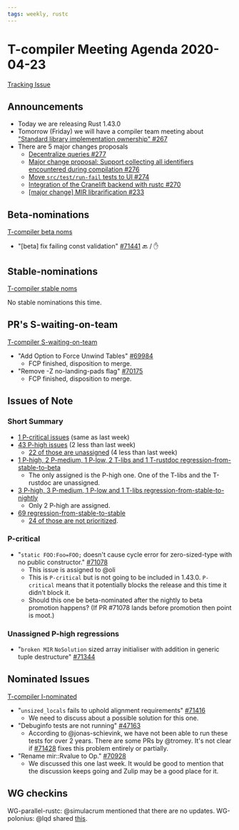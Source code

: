 ```yaml
---
tags: weekly, rustc
---
```


# T-compiler Meeting Agenda 2020-04-23

[Tracking Issue](https://github.com/rust-lang/rust/issues/54818)

## Announcements

- Today we are releasing Rust 1.43.0
- Tomorrow (Friday) we will have a compiler team meeting about ["Standard library implementation ownership" #267](https://github.com/rust-lang/compiler-team/issues/267)
- There are 5 major changes proposals
  - [Decentralize queries #277](https://github.com/rust-lang/compiler-team/issues/277)
  - [Major change proposal: Support collecting all identifiers encountered during compilation #276](https://github.com/rust-lang/compiler-team/issues/276)
  - [Move `src/test/run-fail` tests to UI #274](https://github.com/rust-lang/compiler-team/issues/274)
  - [Integration of the Cranelift backend with rustc #270](https://github.com/rust-lang/compiler-team/issues/270)
  - [[major change] MIR librarification #233](https://github.com/rust-lang/compiler-team/issues/233)

## Beta-nominations

[T-compiler beta noms](https://github.com/rust-lang/rust/issues?utf8=%E2%9C%93&q=label%3Abeta-nominated+label%3AT-compiler)

- "[beta] fix failing const validation" [#71441](https://github.com/rust-lang/rust/pull/71441) :back: / :hand:

## Stable-nominations

[T-compiler stable noms](https://github.com/rust-lang/rust/issues?utf8=%E2%9C%93&q=label%3Astable-nominated+label%3AT-compiler+)

No stable nominations this time.

## PR's S-waiting-on-team

[T-compiler S-waiting-on-team](https://github.com/rust-lang/rust/pulls?utf8=%E2%9C%93&q=is%3Aopen+label%3AS-waiting-on-team+label%3AT-compiler+)

- "Add Option to Force Unwind Tables" [#69984](https://github.com/rust-lang/rust/pull/69984) 
  - FCP finished, disposition to merge.
- "Remove -Z no-landing-pads flag" [#70175](https://github.com/rust-lang/rust/pull/70175)
  - FCP finished, disposition to merge.

## Issues of Note

### Short Summary

- [1 P-critical issues](https://github.com/rust-lang/rust/issues?utf8=%E2%9C%93&q=is%3Aopen+is%3Aissue+label%3AT-compiler+label%3AP-critical+) (same as last week)
- [43 P-high issues](https://github.com/rust-lang/rust/issues?utf8=%E2%9C%93&q=is%3Aopen+is%3Aissue+label%3AT-compiler+label%3AP-high+) (2 less than last week)
  - [22 of those are unassigned](https://github.com/rust-lang/rust/issues?utf8=%E2%9C%93&q=is%3Aopen+is%3Aissue+label%3AT-compiler+label%3AP-high+no%3Aassignee) (4 less than last week)
- [1 P-high, 2 P-medium, 1 P-low, 2 T-libs and 1 T-rustdoc regression-from-stable-to-beta](https://github.com/rust-lang/rust/labels/regression-from-stable-to-beta)
  - The only assigned is the P-high one. One of the T-libs and the T-rustdoc are unassigned.
- [3 P-high, 3 P-medium, 1 P-low and 1 T-libs regression-from-stable-to-nightly](https://github.com/rust-lang/rust/labels/regression-from-stable-to-nightly)
  - Only 2 P-high are assigned.
- [69 regression-from-stable-to-stable](https://github.com/rust-lang/rust/labels/regression-from-stable-to-stable)
  - [24 of those are not prioritized](https://github.com/rust-lang/rust/issues?q=is%3Aopen+label%3Aregression-from-stable-to-stable+-label%3AP-critical+-label%3AP-high+-label%3AP-medium+-label%3AP-low).

### P-critical

- "`static FOO:Foo=FOO;` doesn't cause cycle error for zero-sized-type with no public constructor." [#71078](https://github.com/rust-lang/rust/pull/71078)
  - This issue is assigned to @oli
  - This is `P-critical` but is not going to be included in 1.43.0. `P-critical` means that it potentially blocks the release and this time it didn't block it.
  - Should this one be beta-nominated after the nightly to beta promotion happens? (If PR #71078 lands before promotion then point is moot.)

### Unassigned P-high regressions

- "`broken MIR` `NoSolution` sized array initialiser with addition in generic tuple destructure" [#71344](https://github.com/rust-lang/rust/issues/71344)

## Nominated Issues

[T-compiler I-nominated](https://github.com/rust-lang/rust/issues?q=is%3Aopen+label%3AI-nominated+label%3AT-compiler)

- "`unsized_locals` fails to uphold alignment requirements" [#71416](https://github.com/rust-lang/rust/issues/71416)
  - We need to discuss about a possible solution for this one.
- "Debuginfo tests are not running" [#47163](https://github.com/rust-lang/rust/issues/47163)
  - According to @jonas-schievink, we have not been able to run these tests for over 2 years. There are some PRs by @tromey. It's not clear if [#71428](https://github.com/rust-lang/rust/pull/71428) fixes this problem entirely or partially.
- "Rename mir::Rvalue to Op." [#70928](https://github.com/rust-lang/rust/pull/70928)
  - We discussed this one last week. It would be good to mention that the discussion keeps going and Zulip may be a good place for it.

## WG checkins

WG-parallel-rustc: @simulacrum mentioned that there are no updates.
WG-polonius: @lqd shared [this](https://rust-lang.zulipchat.com/#narrow/stream/131828-t-compiler/topic/weekly.20meeting.202020-04-23.20.2354818/near/194978584).